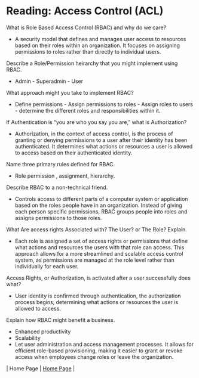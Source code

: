 # Reading: Access Control (ACL)

What is Role Based Access Control (RBAC) and why do we care?

- A security model that defines and manages user access to resources based on their roles within an organization. It focuses on assigning permissions to roles rather than directly to individual users.

Describe a Role/Permission heirarchy that you might implement using RBAC.

- Admin - Superadmin - User

What approach might you take to implement RBAC?

- Define permissions - Assign permissions to roles - Assign roles to users - determine the different roles and responsibilities within it.

If Authentication is “you are who you say you are,” what is Authorization?

- Authorization, in the context of access control, is the process of granting or denying permissions to a user after their identity has been authenticated. It determines what actions or resources a user is allowed to access based on their authenticated identity.

Name three primary rules defined for RBAC.

- Role permission , assignment, hierarchy.

Describe RBAC to a non-technical friend.

- Controls access to different parts of a computer system or application based on the roles people have in an organization. Instead of giving each person specific permissions, RBAC groups people into roles and assigns permissions to those roles.

What Are access rights Associated with? The User? or The Role? Explain.

- Each role is assigned a set of access rights or permissions that define what actions and resources the users with that role can access. This approach allows for a more streamlined and scalable access control system, as permissions are managed at the role level rather than individually for each user.

Access Rights, or Authorization, is activated after a user successfully does what?

- User identity is confirmed through authentication, the authorization process begins, determining what actions or resources the user is allowed to access.

Explain how RBAC might benefit a business.

- Enhanced productivity
- Scalability
- Let user administration and access management processes. It allows for efficient role-based provisioning, making it easier to grant or revoke access when employees change roles or leave the organization.

| Home Page               | [Home Page](./README.md)                                |
